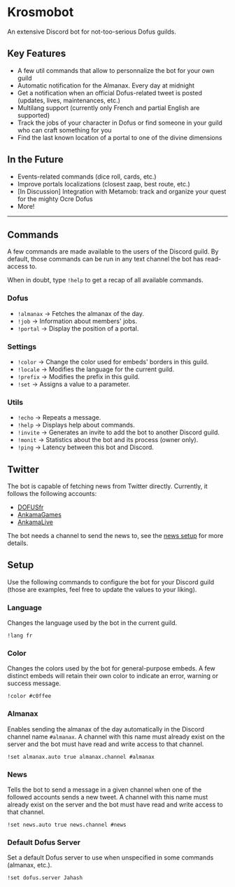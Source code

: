 # Krosmobot

An extensive Discord bot for not-too-serious Dofus guilds.

## Key Features

- A few util commands that allow to personnalize the bot for your own guild
- Automatic notification for the Almanax. Every day at midnight
- Get a notification when an official Dofus-related tweet is posted (updates, lives, maintenances, etc.)
- Multilang support (currently only French and partial English are supported)
- Track the jobs of your character in Dofus or find someone in your guild who can craft something for you
- Find the last known location of a portal to one of the divine dimensions

## In the Future

- Events-related commands (dice roll, cards, etc.)
- Improve portals localizations (closest zaap, best route, etc.)
- [In Discussion] Integration with Metamob: track and organize your quest for the mighty Ocre Dofus
- More!

---

## Commands

A few commands are made available to the users of the Discord guild. By default, those commands can be run in any text channel the bot has read-access to.

When in doubt, type `!help` to get a recap of all available commands.

### Dofus

- `!almanax` → Fetches the almanax of the day.
- `!job` → Information about members' jobs.
- `!portal` → Display the position of a portal.

### Settings

- `!color` → Change the color used for embeds' borders in this guild.
- `!locale` → Modifies the language for the current guild.
- `!prefix` → Modifies the prefix in this guild.
- `!set` → Assigns a value to a parameter.

### Utils

- `!echo` → Repeats a message.
- `!help` → Displays help about commands.
- `!invite` → Generates an invite to add the bot to another Discord guild.
- `!monit` → Statistics about the bot and its process (owner only).
- `!ping` → Latency between this bot and Discord.

## Twitter

The bot is capable of fetching news from Twitter directly. Currently, it follows the following accounts:

- [DOFUSfr](https://twitter.com/DOFUSfr?s=20)
- [AnkamaGames](https://twitter.com/AnkamaGames?s=20)
- [AnkamaLive](https://twitter.com/AnkamaLive?s=20)

The bot needs a channel to send the news to, see the [news setup](#News) for more details.

## Setup

Use the following commands to configure the bot for your Discord guild (those are examples, feel free to update the values to your liking).

### Language

Changes the language used by the bot in the current guild.

```
!lang fr
```

### Color

Changes the colors used by the bot for general-purpose embeds.
A few distinct embeds will retain their own color to indicate an error, warning or success message.

```
!color #c0ffee
```

### Almanax

Enables sending the almanax of the day automatically in the Discord channel name `#almanax`. A channel with this name must already exist on the server and the bot must have read and write access to that channel.

```
!set almanax.auto true almanax.channel #almanax
```

### News

Tells the bot to send a message in a given channel when one of the followed accounts sends a new tweet. A channel with this name must already exist on the server and the bot must have read and write access to that channel.

```
!set news.auto true news.channel #news
```

### Default Dofus Server

Set a default Dofus server to use when unspecified in some commands (almanax, etc.).

```
!set dofus.server Jahash
```
